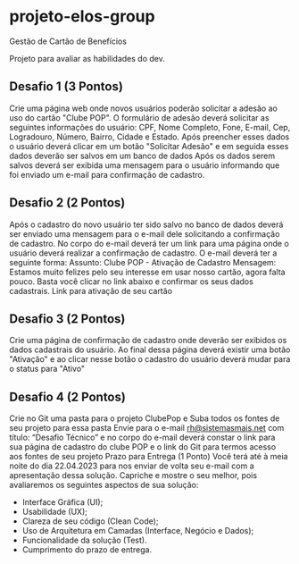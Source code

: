 # projeto-elos-group
Gestão de Cartão de Benefícios

Projeto para avaliar as habilidades do dev.

## Desafio 1 (3 Pontos)
Crie uma página web onde novos usuários poderão solicitar a adesão ao uso do
cartão "Clube POP".
O formulário de adesão deverá solicitar as seguintes informações do usuário: CPF,
Nome Completo, Fone, E-mail, Cep, Logradouro, Número, Bairro, Cidade e Estado.
Após preencher esses dados o usuário deverá clicar em um botão "Solicitar Adesão" e
em seguida esses dados deverão ser salvos em um banco de dados
Após os dados serem salvos deverá ser exibida uma mensagem para o usuário
informando que foi enviado um e-mail para confirmação de cadastro.
## Desafio 2 (2 Pontos)
Após o cadastro do novo usuário ter sido salvo no banco de dados deverá ser enviado
uma mensagem para o e-mail dele solicitando a confirmação de cadastro.
No corpo do e-mail deverá ter um link para uma página onde o usuário deverá
realizar a confirmação de cadastro.
O e-mail deverá ter a seguinte forma:
Assunto: Clube POP - Ativação de Cadastro
Mensagem:
Estamos muito felizes pelo seu interesse em usar nosso cartão, agora falta pouco. Basta
você clicar no link abaixo e confirmar os seus dados cadastrais.
Link para ativação de seu cartão

## Desafio 3 (2 Pontos)
Crie uma página de confirmação de cadastro onde deverão ser exibidos os dados
cadastrais do usuário.
Ao final dessa página deverá existir uma botão "Ativação" e ao clicar nesse botão o
cadastro do usuário deverá mudar para o status para "Ativo"
## Desafio 4 (2 Pontos)
Crie no Git uma pasta para o projeto ClubePop e Suba todos os fontes de seu projeto
para essa pasta
Envie para o e-mail rh@sistemasmais.net com título: “Desafio Técnico” e no corpo do
e-mail deverá constar o link para sua página de cadastro do clube POP e o link do Git para
termos acesso aos fontes de seu projeto
Prazo para Entrega (1 Ponto)
Você terá até à meia noite do dia 22.04.2023 para nos enviar de volta seu e-mail com
a apresentação dessa solução.
Capriche e mostre o seu melhor, pois avaliaremos os seguintes aspectos de sua solução:

- Interface Gráfica (UI);
- Usabilidade (UX);
- Clareza de seu código (Clean Code);
- Uso de Arquitetura em Camadas (Interface, Negócio e Dados);
- Funcionalidade da solução (Test).
- Cumprimento do prazo de entrega.
